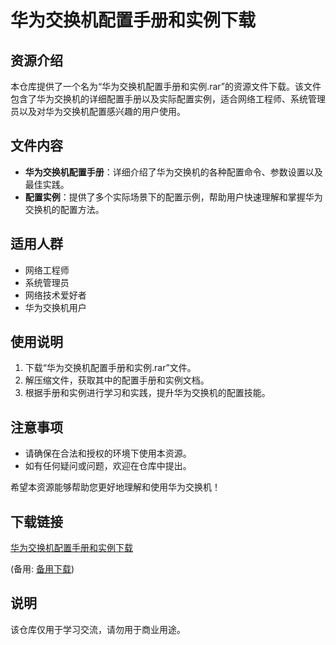 # 华为交换机配置手册和实例下载

## 资源介绍

本仓库提供了一个名为“华为交换机配置手册和实例.rar”的资源文件下载。该文件包含了华为交换机的详细配置手册以及实际配置实例，适合网络工程师、系统管理员以及对华为交换机配置感兴趣的用户使用。

## 文件内容

- **华为交换机配置手册**：详细介绍了华为交换机的各种配置命令、参数设置以及最佳实践。
- **配置实例**：提供了多个实际场景下的配置示例，帮助用户快速理解和掌握华为交换机的配置方法。

## 适用人群

- 网络工程师
- 系统管理员
- 网络技术爱好者
- 华为交换机用户

## 使用说明

1. 下载“华为交换机配置手册和实例.rar”文件。
2. 解压缩文件，获取其中的配置手册和实例文档。
3. 根据手册和实例进行学习和实践，提升华为交换机的配置技能。

## 注意事项

- 请确保在合法和授权的环境下使用本资源。
- 如有任何疑问或问题，欢迎在仓库中提出。

希望本资源能够帮助您更好地理解和使用华为交换机！

## 下载链接
[华为交换机配置手册和实例下载](https://pan.quark.cn/s/18001beef4b9) 

(备用: [备用下载](https://pan.baidu.com/s/1SXeyBWcYm5ktRxWzrz8x4A?pwd=1234))

## 说明

该仓库仅用于学习交流，请勿用于商业用途。
